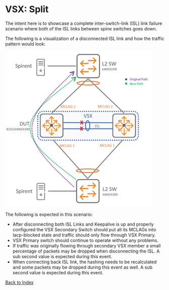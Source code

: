 # VSX: Split

The intent here is to showcase a complete inter-switch-link (ISL) link failure scenario where both of the ISL links between spine switches goes down.

The following is a visualization of a disconnected ISL link and how the traffic pattern would look:

![](../../../../img/network/management_network/vsx_split.png)

The following is expected in this scenario:

* After disconnecting both ISL Links and Keepalive is up and properly configured the VSX Secondary Switch should put all its MCLAGs into lacp-blocked state and traffic should only flow through VSX Primary.
* VSX Primary switch should continue to operate without any problems.
* If traffic was originally flowing through secondary VSX member a small percentage of packets may be dropped when disconnecting the ISL. A sub second value is expected during this event.
* When connecting back ISL link, the hashing needs to be recalculated and some packets may be dropped during this event as well. A sub second value is expected during this event.

[Back to Index](../README.md)
